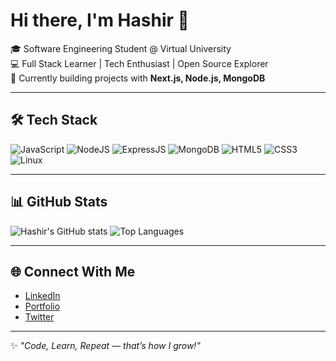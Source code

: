 # Hi there, I'm Hashir 👋

🎓 Software Engineering Student @ Virtual University  
💻 Full Stack Learner | Tech Enthusiast | Open Source Explorer  
🚀 Currently building projects with **Next.js, Node.js, MongoDB**  

---

## 🛠️ Tech Stack
![JavaScript](https://img.shields.io/badge/-JavaScript-F7DF1E?logo=javascript&logoColor=000)
![NodeJS](https://img.shields.io/badge/-NodeJS-339933?logo=node.js&logoColor=fff)
![ExpressJS](https://img.shields.io/badge/-ExpressJS-000000?logo=express&logoColor=white)
![MongoDB](https://img.shields.io/badge/-MongoDB-47A248?logo=mongodb&logoColor=white)
![HTML5](https://img.shields.io/badge/-HTML5-E34F26?logo=html5&logoColor=fff)
![CSS3](https://img.shields.io/badge/-CSS3-1572B6?logo=css3&logoColor=fff)
![Linux](https://img.shields.io/badge/-Linux-FCC624?logo=linux&logoColor=000)

---

## 📊 GitHub Stats
![Hashir's GitHub stats](https://github-readme-stats.vercel.app/api?username=hashir123&show_icons=true&theme=radical)
![Top Languages](https://github-readme-stats.vercel.app/api/top-langs/?username=hashir123&layout=compact&theme=radical)

---

## 🌐 Connect With Me
- [LinkedIn](https://www.linkedin.com/in/YOUR-LINK/)  
- [Portfolio](https://your-portfolio.com/)  
- [Twitter](https://twitter.com/YOUR-HANDLE)  

---

✨ *"Code, Learn, Repeat — that’s how I grow!"*
